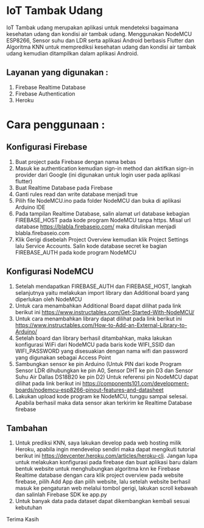 # IoT Tambak Udang

IoT Tambak udang merupakan aplikasi untuk mendeteksi bagaimana kesehatan udang dan kondisi air tambak udang.
Menggunakan NodeMCU ESP8266, Sensor suhu dan LDR serta aplikasi Android berbasis Flutter dan Algoritma KNN untuk memprediksi kesehatan udang dan kondisi air tambak udang
kemudian ditampilkan dalam aplikasi Android.

## Layanan yang digunakan :
1. Firebase Realtime Database
2. Firebase Authentication
3. Heroku

# Cara penggunaan :

## Konfigurasi Firebase
1. Buat project pada Firebase dengan nama bebas
2. Masuk ke authentication kemudian sign-in method dan aktifkan sign-in provider dari Google (ini digunakan untuk login user pada aplikasi flutter)
3. Buat Realtime Database pada Firebase
4. Ganti rules read dan write database menjadi true
5. Pilih file NodeMCU.ino pada folder NodeMCU dan buka di aplikasi Arduino IDE
5. Pada tampilan Realtime Database, salin alamat url database kebagian FIREBASE_HOST pada kode program NodeMCU tanpa https. 
   Misal url database https://blabla.firebaseio.com/ maka dituliskan menjadi blabla.firebaseio.com
6. Klik Gerigi disebelah Project Overview kemudian klik Project Settings lalu Service Accounts. 
   Salin kode database secret ke bagian FIREBASE_AUTH pada kode program NodeMCU

## Konfigurasi NodeMCU
1. Setelah mendapatkan FIREBASE_AUTH dan FIREBASE_HOST, langkah selanjutnya yaitu melakukan import library dan Additional board yang diperlukan oleh NodeMCU
2. Untuk cara menambahkan Additional Board dapat dilihat pada link berikut ini https://www.instructables.com/Get-Started-With-NodeMCU/
3. Untuk cara menambahkan library dapat dilihat pada link berikut ini https://www.instructables.com/How-to-Add-an-External-Library-to-Arduino/
4. Setelah board dan library berhasil ditambahkan, maka lakukan konfigurasi WiFi dari NodeMCU pada baris kode WIFI_SSID dan WIFI_PASSWORD yang disesuakian dengan nama wifi
   dan password yang digunakan sebagai Access Point
5. Sambungkan sensor ke pin Arduino (Untuk PIN dari kode Program Sensor LDR dihubungkan ke pin A0, Sensor DHT ke pin D3 dan Sensor Suhu Air Dallas DS18B20 ke pin D2) Untuk referensi pin NodeMCU dapat dilihat pada link berikut ini https://components101.com/development-boards/nodemcu-esp8266-pinout-features-and-datasheet
6. Lakukan upload kode program ke NodeMCU, tunggu sampai selesai. Apabila berhasil maka data sensor akan terkirim ke Realtime Database firebase

## Tambahan
1. Untuk prediksi KNN, saya lakukan develop pada web hosting milik Heroku, apabila ingin mendevelop sendiri maka dapat mengikuti tutorial berikut ini https://devcenter.heroku.com/articles/heroku-cli. Jangan lupa untuk melakukan konfigurasi pada firebase dan buat aplikasi baru dalam bentuk website untuk menghubungkan algoritma knn ke Firebase Realtime database dengan cara klik project overview pada website firebase, pilih Add App dan pilih website, lalu setelah website berhasil masuk ke pengaturan web melalui tombol gerigi, lakukan scroll kebawah dan salinlah Firebase SDK ke app.py
2. Untuk banyak data pada dataset dapat dikembangkan kembali sesuai kebutuhan

Terima Kasih
